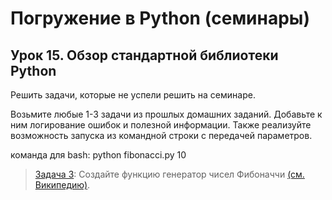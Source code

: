 # Погружение в Python (семинары)
## Урок 15. Обзор стандартной библиотеки Python

Решить задачи, которые не успели решить на семинаре.

Возьмите любые 1-3 задачи из прошлых домашних заданий.
Добавьте к ним логирование ошибок и полезной
информации. Также реализуйте возможность запуска из
командной строки с передачей параметров.

команда для bash: python fibonacci.py 10

> [Задача 3](https://github.com/XYI7I/GeekBrains/tree/main/Geek/Python/lesson15/fibonacci/fibonacci.py): Создайте функцию генератор чисел Фибоначчи [(см. Википедию)](https://ru.wikipedia.org/wiki/Числа_Фибоначчи).